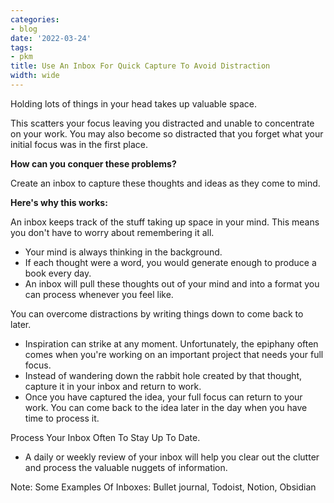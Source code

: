 ```yaml
---
categories:
- blog
date: '2022-03-24'
tags:
- pkm
title: Use An Inbox For Quick Capture To Avoid Distraction
width: wide
---
```


Holding lots of things in your head takes up valuable space.

This scatters your focus leaving you distracted and unable to concentrate on your work. You may also become so distracted that you forget what your initial focus was in the first place.

**How can you conquer these problems?**

Create an inbox to capture these thoughts and ideas as they come to mind.

**Here's why this works:**

An inbox keeps track of the stuff taking up space in your mind. This means you don't have to worry about remembering it all.

- Your mind is always thinking in the background.
- If each thought were a word, you would generate enough to produce a book every day.
- An inbox will pull these thoughts out of your mind and into a format you can process whenever you feel like.

You can overcome distractions by writing things down to come back to later.
- Inspiration can strike at any moment. Unfortunately, the epiphany often comes when you're working on an important project that needs your full focus.
- Instead of wandering down the rabbit hole created by that thought, capture it in your inbox and return to work.
- Once you have captured the idea, your full focus can return to your work. You can come back to the idea later in the day when you have time to process it.

Process Your Inbox Often To Stay Up To Date.
- A daily or weekly review of your inbox will help you clear out the clutter and process the valuable nuggets of information.

Note: Some Examples Of Inboxes: Bullet journal, Todoist, Notion, Obsidian
